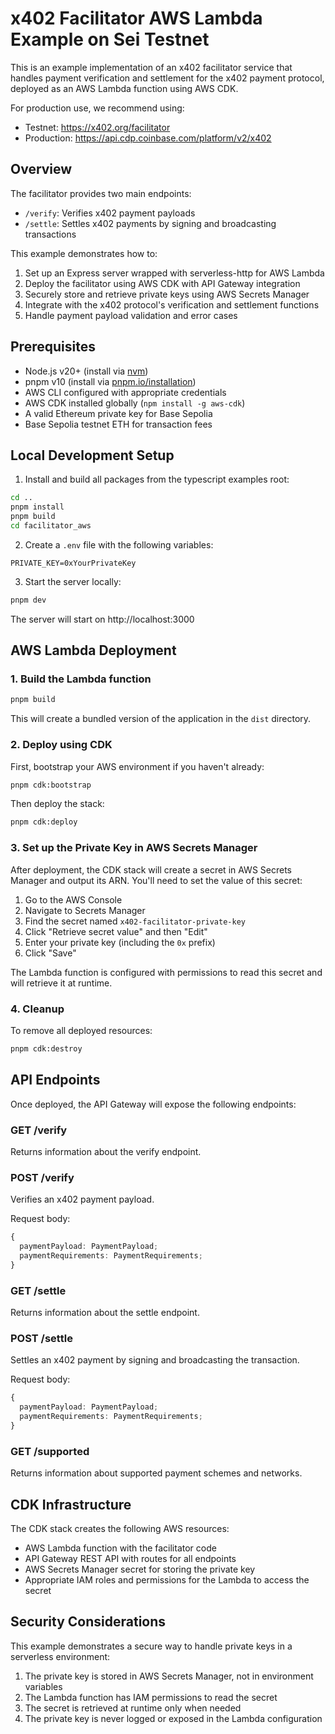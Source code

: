 # x402 Facilitator AWS Lambda Example on Sei Testnet

This is an example implementation of an x402 facilitator service that handles payment verification and settlement for the x402 payment protocol, deployed as an AWS Lambda function using AWS CDK.

For production use, we recommend using:
- Testnet: https://x402.org/facilitator
- Production: https://api.cdp.coinbase.com/platform/v2/x402

## Overview

The facilitator provides two main endpoints:
- `/verify`: Verifies x402 payment payloads
- `/settle`: Settles x402 payments by signing and broadcasting transactions

This example demonstrates how to:
1. Set up an Express server wrapped with serverless-http for AWS Lambda
2. Deploy the facilitator using AWS CDK with API Gateway integration
3. Securely store and retrieve private keys using AWS Secrets Manager
4. Integrate with the x402 protocol's verification and settlement functions
5. Handle payment payload validation and error cases

## Prerequisites

- Node.js v20+ (install via [nvm](https://github.com/nvm-sh/nvm))
- pnpm v10 (install via [pnpm.io/installation](https://pnpm.io/installation))
- AWS CLI configured with appropriate credentials
- AWS CDK installed globally (`npm install -g aws-cdk`)
- A valid Ethereum private key for Base Sepolia
- Base Sepolia testnet ETH for transaction fees

## Local Development Setup

1. Install and build all packages from the typescript examples root:
```bash
cd ..
pnpm install
pnpm build
cd facilitator_aws
```

2. Create a `.env` file with the following variables:
```env
PRIVATE_KEY=0xYourPrivateKey
```

3. Start the server locally:
```bash
pnpm dev
```

The server will start on http://localhost:3000

## AWS Lambda Deployment

### 1. Build the Lambda function

```bash
pnpm build
```

This will create a bundled version of the application in the `dist` directory.

### 2. Deploy using CDK

First, bootstrap your AWS environment if you haven't already:

```bash
pnpm cdk:bootstrap
```

Then deploy the stack:

```bash
pnpm cdk:deploy
```

### 3. Set up the Private Key in AWS Secrets Manager

After deployment, the CDK stack will create a secret in AWS Secrets Manager and output its ARN. You'll need to set the value of this secret:

1. Go to the AWS Console
2. Navigate to Secrets Manager
3. Find the secret named `x402-facilitator-private-key`
4. Click "Retrieve secret value" and then "Edit"
5. Enter your private key (including the `0x` prefix)
6. Click "Save"

The Lambda function is configured with permissions to read this secret and will retrieve it at runtime.

### 4. Cleanup

To remove all deployed resources:

```bash
pnpm cdk:destroy
```

## API Endpoints

Once deployed, the API Gateway will expose the following endpoints:

### GET /verify
Returns information about the verify endpoint.

### POST /verify
Verifies an x402 payment payload.

Request body:
```typescript
{
  paymentPayload: PaymentPayload;
  paymentRequirements: PaymentRequirements;
}
```

### GET /settle
Returns information about the settle endpoint.

### POST /settle
Settles an x402 payment by signing and broadcasting the transaction.

Request body:
```typescript
{
  paymentPayload: PaymentPayload;
  paymentRequirements: PaymentRequirements;
}
```

### GET /supported
Returns information about supported payment schemes and networks.

## CDK Infrastructure

The CDK stack creates the following AWS resources:

- AWS Lambda function with the facilitator code
- API Gateway REST API with routes for all endpoints
- AWS Secrets Manager secret for storing the private key
- Appropriate IAM roles and permissions for the Lambda to access the secret

## Security Considerations

This example demonstrates a secure way to handle private keys in a serverless environment:

1. The private key is stored in AWS Secrets Manager, not in environment variables
2. The Lambda function has IAM permissions to read the secret
3. The secret is retrieved at runtime only when needed
4. The private key is never logged or exposed in the Lambda configuration
